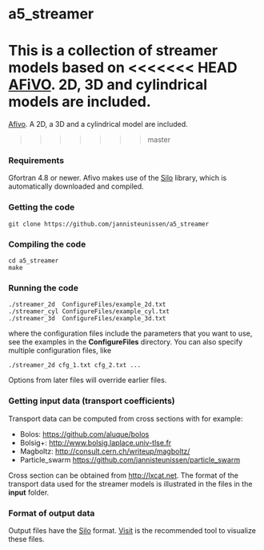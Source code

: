 # a5_streamer

This is a collection of streamer models based on
<<<<<<< HEAD
[AFiVO](https://github.com/jannisteunissen/afivo). 2D, 3D and cylindrical models are included.
=======
[Afivo](https://github.com/jannisteunissen/afivo). A 2D, a 3D and a cylindrical
model are included.
>>>>>>> master

### Requirements

Gfortran 4.8 or newer. Afivo makes use of the
[Silo](https://wci.llnl.gov/simulation/computer-codes/silo/downloads) library,
which is automatically downloaded and compiled.

### Getting the code

    git clone https://github.com/jannisteunissen/a5_streamer

### Compiling the code

    cd a5_streamer
    make

### Running the code

    ./streamer_2d  ConfigureFiles/example_2d.txt
    ./streamer_cyl ConfigureFiles/example_cyl.txt
    ./streamer_3d  ConfigureFiles/example_3d.txt

where the configuration files include the parameters that you want to use, see
the examples in the **ConfigureFiles** directory. You can also specify multiple configuration files, like

    ./streamer_2d cfg_1.txt cfg_2.txt ...

Options from later files will override earlier files.

### Getting input data (transport coefficients)

Transport data can be computed from cross sections with for example:

* Bolos: https://github.com/aluque/bolos
* Bolsig+: http://www.bolsig.laplace.univ-tlse.fr
* Magboltz: http://consult.cern.ch/writeup/magboltz/
* Particle_swarm https://github.com/jannisteunissen/particle_swarm

Cross section can be obtained from http://lxcat.net. The format of the transport
data used for the streamer models is illustrated in the files in the **input**
folder.

### Format of output data

Output files have the
[Silo](https://wci.llnl.gov/simulation/computer-codes/silo) format.
[Visit](https://wci.llnl.gov/simulation/computer-codes/visit/downloads) is the
recommended tool to visualize these files.
